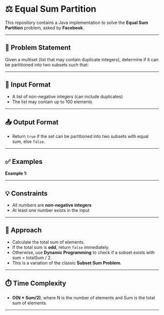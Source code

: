# ⚖️ Equal Sum Partition

This repository contains a Java implementation to solve the **Equal Sum Partition** problem, asked by **Facebook**.

---

## 📌 Problem Statement

Given a multiset (list that may contain duplicate integers), determine if it can be partitioned into two subsets such that:


---

## 🧾 Input Format

- A list of non-negative integers (can include duplicates)
- The list may contain up to 100 elements

---

## 📤 Output Format

- Return `true` if the set can be partitioned into two subsets with equal sum, else `false`.

---

## ✅ Examples

**Example 1:**


---

## 💡 Constraints

- All numbers are **non-negative integers**
- At least one number exists in the input

---

## 🧠 Approach

- Calculate the total sum of elements.
- If the total sum is **odd**, return `false` immediately.
- Otherwise, use **Dynamic Programming** to check if a subset exists with sum = totalSum / 2.
- This is a variation of the classic **Subset Sum Problem**.

---

## ⏱️ Time Complexity

- **O(N × Sum/2)**, where N is the number of elements and Sum is the total sum of elements.

---
